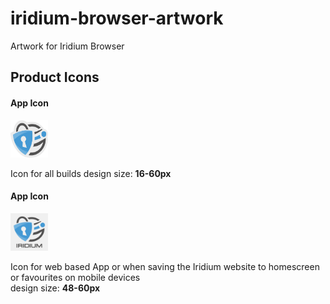# iridium-browser-artwork
Artwork for Iridium Browser

## Product Icons #
            
#### App Icon #
<a href="https://github.com/iridium-browser/artwork/blob/master/product-icon_RGB/iridium-icon_custom_small.png" title="Product Icon Small" target="_blank"><img src="https://github.com/iridium-browser/artwork/blob/master/product-icon_RGB/iridium-icon_custom_small.png" height="60" width="60"></a>     

Icon for all builds
design size: **16-60px**    
      
#### App Icon #
<a href="https://github.com/iridium-browser/artwork/blob/master/product-icon_RGB/iridium-app_icon.png" title="App Icon" target="_blank"><img src="https://github.com/iridium-browser/artwork/blob/master/product-icon_RGB/iridium-app_icon.png" height="60" width="60"></a>     

Icon for web based App or when saving the Iridium website to homescreen or favourites on mobile devices     
design size: **48-60px**
